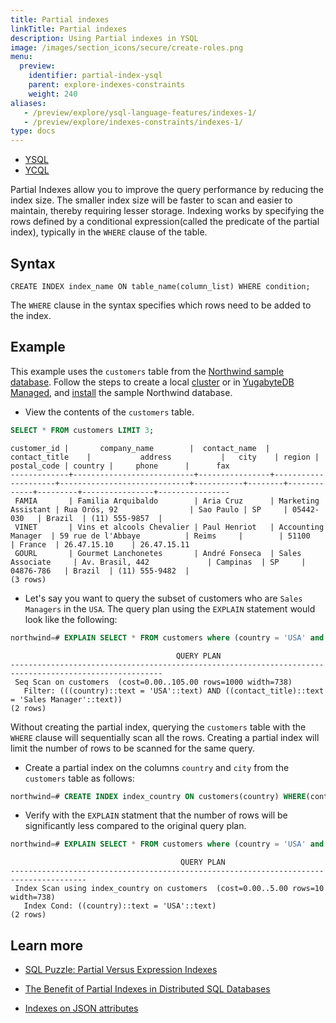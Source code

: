 ```yaml
---
title: Partial indexes
linkTitle: Partial indexes
description: Using Partial indexes in YSQL
image: /images/section_icons/secure/create-roles.png
menu:
  preview:
    identifier: partial-index-ysql
    parent: explore-indexes-constraints
    weight: 240
aliases:
   - /preview/explore/ysql-language-features/indexes-1/
   - /preview/explore/indexes-constraints/indexes-1/
type: docs
---
```


<ul class="nav nav-tabs-alt nav-tabs-yb">
  <li >
    <a href="../partial-index-ysql/" class="nav-link active">
      <i class="icon-postgres" aria-hidden="true"></i>
      YSQL
    </a>
  </li>

  <li >
    <a href="../partial-index-ycql/" class="nav-link">
      <i class="icon-cassandra" aria-hidden="true"></i>
      YCQL
    </a>
  </li>
</ul>

Partial Indexes allow you to improve the query performance by reducing the index size. The smaller index size will be faster to scan and easier to maintain, thereby requiring lesser storage.
Indexing works by specifying the rows defined by a conditional expression(called the predicate of the partial index), typically in the `WHERE` clause of the table.

## Syntax

```ysql
CREATE INDEX index_name ON table_name(column_list) WHERE condition;
```

The `WHERE` clause in the syntax specifies which rows need to be added to the index.

## Example

This example uses the `customers` table from the [Northwind sample database](/preview/sample-data/northwind/). Follow the steps to create a local [cluster](/preview/quick-start/) or in [YugabyteDB Managed](/preview/yugabyte-cloud/cloud-connect/), and [install](/preview/sample-data/northwind/#install-the-northwind-sample-database) the sample Northwind database.

- View the contents of the `customers` table.

```sql
SELECT * FROM customers LIMIT 3;
```

```output
customer_id |       company_name        |  contact_name  |    contact_title    |           address           |   city    | region | postal_code | country |     phone      |      fax
-------------+---------------------------+----------------+---------------------+-----------------------------+-----------+--------+-------------+---------+----------------+----------------
 FAMIA       | Familia Arquibaldo        | Aria Cruz      | Marketing Assistant | Rua Orós, 92                | Sao Paulo | SP     | 05442-030   | Brazil  | (11) 555-9857  |
 VINET       | Vins et alcools Chevalier | Paul Henriot   | Accounting Manager  | 59 rue de l'Abbaye          | Reims     |        | 51100       | France  | 26.47.15.10    | 26.47.15.11
 GOURL       | Gourmet Lanchonetes       | André Fonseca  | Sales Associate     | Av. Brasil, 442             | Campinas  | SP     | 04876-786   | Brazil  | (11) 555-9482  |
(3 rows)
```

- Let's say you want to query the subset of customers who are `Sales Managers` in the `USA`. The query plan using the `EXPLAIN` statement would look like the following:

```sql
northwind=# EXPLAIN SELECT * FROM customers where (country = 'USA' and contact_title = 'Sales Manager');
```

```output
                                     QUERY PLAN
--------------------------------------------------------------------------------------------------------
 Seq Scan on customers  (cost=0.00..105.00 rows=1000 width=738)
   Filter: (((country)::text = 'USA'::text) AND ((contact_title)::text = 'Sales Manager'::text))
(2 rows)
```

Without creating the partial index, querying the `customers` table with the `WHERE` clause will sequentially scan all the rows. Creating a partial index will limit the number of rows to be scanned for the same query.

- Create a partial index on the columns `country` and `city` from the `customers` table as follows:

```sql
northwind=# CREATE INDEX index_country ON customers(country) WHERE(contact_title = 'Sales Manager');
```

- Verify with the `EXPLAIN` statment that the number of rows will be significantly less compared to the original query plan.

```sql
northwind=# EXPLAIN SELECT * FROM customers where (country = 'USA' and contact_title = 'Sales Manager');
```

```output
                                      QUERY PLAN
---------------------------------------------------------------------------------------
 Index Scan using index_country on customers  (cost=0.00..5.00 rows=10 width=738)
   Index Cond: ((country)::text = 'USA'::text)
(2 rows)

```

## Learn more

- [SQL Puzzle: Partial Versus Expression Indexes](https://blog.yugabyte.com/sql-puzzle-partial-versus-expression-indexes/)

- [The Benefit of Partial Indexes in Distributed SQL Databases](https://blog.yugabyte.com/the-benefit-of-partial-indexes-in-distributed-sql-databases/)

- [Indexes on JSON attributes](/preview/explore/json-support/jsonb-ysql/#6-indexes-on-json-attributes)
